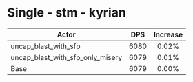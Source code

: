 # Single - stm - kyrian
| Actor | DPS | Increase |
|---|:---:|:---:|
|uncap_blast_with_sfp|6080|0.02%|
|uncap_blast_with_sfp_only_misery|6079|0.01%|
|Base|6079|0.00%|
